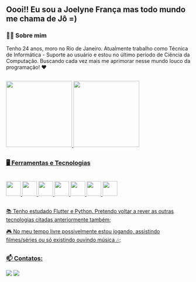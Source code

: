 ## Oooi!! Eu sou a Joelyne França mas todo mundo me chama de Jô =)

### 👩🏻 Sobre mim
Tenho 24 anos, moro no Rio de Janeiro. Atualmente trabalho como Técnica de Informática - Suporte ao usuário e estou no último período de Ciência da Computação. Buscando cada vez mais me aprimorar nesse mundo louco da programação! ❤
##

<div>
  <a href="https://github.com/Jo-reis">
  <img height="180em" src="https://github-readme-stats.vercel.app/api/top-langs/?username=Jo-reis&layout=compact&langs_count=7&theme=tokyonight&"/>
  <img height="180em" src="https://github-readme-stats.vercel.app/api?username=Jo-reis&show_icons=true&theme=tokyonight&include_all_commits=true&count_private=true"/>
</div>

##
### 🖥 Ferramentas e Tecnologias
  
<div style="display: inline_block"><br>
  <img src="https://cdn.jsdelivr.net/gh/devicons/devicon/icons/flutter/flutter-original.svg" width="40" height="40"/>
  <img src="https://cdn.jsdelivr.net/gh/devicons/devicon/icons/html5/html5-original.svg" width="40" height="40"/>
  <img src="https://cdn.jsdelivr.net/gh/devicons/devicon/icons/css3/css3-original.svg" width="40" height="40"/>
  <img src="https://cdn.jsdelivr.net/gh/devicons/devicon/icons/javascript/javascript-original.svg" width="40" height="40"/>
  <img src="https://cdn.jsdelivr.net/gh/devicons/devicon/icons/python/python-original.svg" width="40" height="40"/>
  <img src="https://cdn.jsdelivr.net/gh/devicons/devicon/icons/csharp/csharp-original.svg" width="40" height="40"/>
  <img src="https://cdn.jsdelivr.net/gh/devicons/devicon/icons/mysql/mysql-original.svg" width="40" height="40"/>
</div>
  
##
 
 📚 Tenho estudado Flutter e Python. Pretendo voltar a rever as outras tecnologias citadas anteriormente também;
  
 🎮 No meu tempo livre possivelmente estou jogando, assistindo filmes/séries ou só existindo ouvindo música 🎶;
  
##
### 📫 Contatos:
  
<div>
  <a href = "mailto:joelyne.reis@gmail.com"><img src="https://img.shields.io/badge/Gmail-D14836?style=for-the-badge&logo=gmail&logoColor=white" target="_blank"></a>
  <a href="https://www.linkedin.com/in/joelyne-frança-599b36121/" target="_blank"><img src="https://img.shields.io/badge/-LinkedIn-%230077B5?style=for-the-badge&logo=linkedin&logoColor=white" target="_blank"></a>   
</div>
